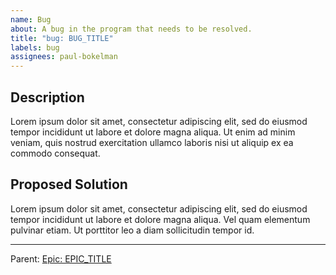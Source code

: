 ```yaml
---
name: Bug
about: A bug in the program that needs to be resolved.
title: "bug: BUG_TITLE"
labels: bug
assignees: paul-bokelman
---
```


## Description

Lorem ipsum dolor sit amet, consectetur adipiscing elit, sed do eiusmod tempor incididunt ut labore et dolore magna aliqua. Ut enim ad minim veniam, quis nostrud exercitation ullamco laboris nisi ut aliquip ex ea commodo consequat.

## Proposed Solution

Lorem ipsum dolor sit amet, consectetur adipiscing elit, sed do eiusmod tempor incididunt ut labore et dolore magna aliqua. Vel quam elementum pulvinar etiam. Ut porttitor leo a diam sollicitudin tempor id.

---
Parent: [Epic: EPIC_TITLE](#0)